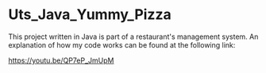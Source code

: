 # Uts_Java_Yummy_Pizza

This project written in Java is part of a restaurant's management system. An explanation of how my code works can be found at the following link:

https://youtu.be/QP7eP_JmUpM
